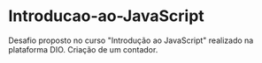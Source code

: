 # Introducao-ao-JavaScript
Desafio proposto no curso "Introdução ao JavaScript" realizado na plataforma DIO.
Criação de um contador.
